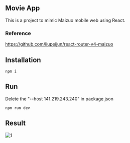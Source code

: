 ## Movie App

This is a project to mimic Maizuo mobile web using React.

### Reference

https://github.com/liupeijun/react-router-v4-maizuo

## Installation

`npm i`

## Run

Delete the "--host 141.219.243.240" in package.json

`npm run dev`

## Result


![1](https://user-images.githubusercontent.com/19919389/28483523-ae5df2c8-6e3b-11e7-9b07-8504a8ba26c0.png)

